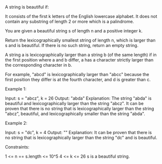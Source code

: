 A string is beautiful if:


It consists of the first k letters of the English lowercase alphabet.
It does not contain any substring of length 2 or more which is a
palindrome.


You are given a beautiful string s of length n and a positive integer k.

Return the lexicographically smallest string of length n, which is larger
than s and is beautiful. If there is no such string, return an empty string.

A string a is lexicographically larger than a string b (of the same length)
if in the first position where a and b differ, a has a character strictly
larger than the corresponding character in b.


For example, "abcd" is lexicographically larger than "abcc" because the first
position they differ is at the fourth character, and d is greater than c.



Example 1:


Input: s = "abcz", k = 26
Output: "abda"
Explanation: The string "abda" is beautiful and lexicographically larger than
the string "abcz".
It can be proven that there is no string that is lexicographically larger
than the string "abcz", beautiful, and lexicographically smaller than the
string "abda".


Example 2:


Input: s = "dc", k = 4
Output: ""
Explanation: It can be proven that there is no string that is
lexicographically larger than the string "dc" and is beautiful.



Constraints:


1 <= n == s.length <= 10^5
4 <= k <= 26
s is a beautiful string.





